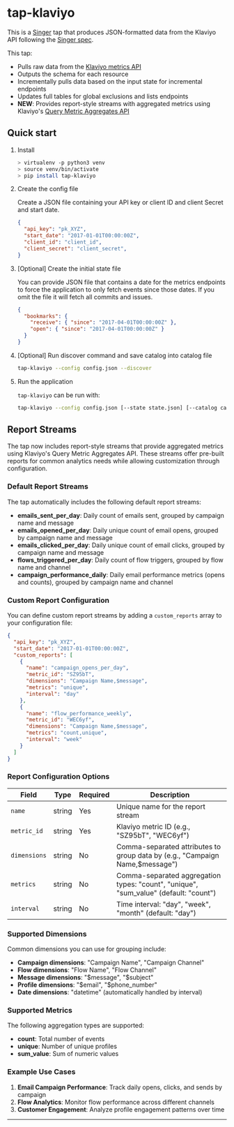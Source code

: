 # tap-klaviyo

This is a [Singer](https://singer.io) tap that produces JSON-formatted
data from the Klaviyo API following the [Singer
spec](https://github.com/singer-io/getting-started/blob/master/docs/SPEC.md).

This tap:

- Pulls raw data from the [Klaviyo metrics API](https://www.klaviyo.com/docs/api/metrics)
- Outputs the schema for each resource
- Incrementally pulls data based on the input state for incremental endpoints
- Updates full tables for global exclusions and lists endpoints
- **NEW**: Provides report-style streams with aggregated metrics using Klaviyo's [Query Metric Aggregates API](https://developers.klaviyo.com/en/reference/query_metric_aggregates)

## Quick start

1. Install

   ```bash
   > virtualenv -p python3 venv
   > source venv/bin/activate
   > pip install tap-klaviyo
   ```

2. Create the config file

   Create a JSON file containing your API key or client ID and client Secret and start date.

   ```json
   {
     "api_key": "pk_XYZ",
     "start_date": "2017-01-01T00:00:00Z",
     "client_id": "client_id",
     "client_secret": "client_secret",
   }
   ```

3. [Optional] Create the initial state file

   You can provide JSON file that contains a date for the metrics endpoints to force the application to only fetch events since those dates. If you omit the file it will fetch all
   commits and issues.

   ```json
   {
     "bookmarks": {
       "receive": { "since": "2017-04-01T00:00:00Z" },
       "open": { "since": "2017-04-01T00:00:00Z" }
     }
   }
   ```

4. [Optional] Run discover command and save catalog into catalog file

   ```bash
   tap-klaviyo --config config.json --discover
   ```

5. Run the application

   `tap-klaviyo` can be run with:

   ```bash
   tap-klaviyo --config config.json [--state state.json] [--catalog catalog.json]
   ```

## Report Streams

The tap now includes report-style streams that provide aggregated metrics using Klaviyo's Query Metric Aggregates API. These streams offer pre-built reports for common analytics needs while allowing customization through configuration.

### Default Report Streams

The tap automatically includes the following default report streams:

- **emails_sent_per_day**: Daily count of emails sent, grouped by campaign name and message
- **emails_opened_per_day**: Daily unique count of email opens, grouped by campaign name and message  
- **emails_clicked_per_day**: Daily unique count of email clicks, grouped by campaign name and message
- **flows_triggered_per_day**: Daily count of flow triggers, grouped by flow name and channel
- **campaign_performance_daily**: Daily email performance metrics (opens and counts), grouped by campaign name and channel

### Custom Report Configuration

You can define custom report streams by adding a `custom_reports` array to your configuration file:

```json
{
  "api_key": "pk_XYZ",
  "start_date": "2017-01-01T00:00:00Z",
  "custom_reports": [
    {
      "name": "campaign_opens_per_day",
      "metric_id": "SZ95bT",
      "dimensions": "Campaign Name,$message",
      "metrics": "unique",
      "interval": "day"
    },
    {
      "name": "flow_performance_weekly",
      "metric_id": "WEC6yf", 
      "dimensions": "Campaign Name,$message",
      "metrics": "count,unique",
      "interval": "week"
    }
  ]
}
```

### Report Configuration Options

| Field | Type | Required | Description |
|-------|------|----------|-------------|
| `name` | string | Yes | Unique name for the report stream |
| `metric_id` | string | Yes | Klaviyo metric ID (e.g., "SZ95bT", "WEC6yf") |
| `dimensions` | string | No | Comma-separated attributes to group data by (e.g., "Campaign Name,$message") |
| `metrics` | string | No | Comma-separated aggregation types: "count", "unique", "sum_value" (default: "count") |
| `interval` | string | No | Time interval: "day", "week", "month" (default: "day") |

### Supported Dimensions

Common dimensions you can use for grouping include:

- **Campaign dimensions**: "Campaign Name", "Campaign Channel"
- **Flow dimensions**: "Flow Name", "Flow Channel" 
- **Message dimensions**: "$message", "$subject"
- **Profile dimensions**: "$email", "$phone_number"
- **Date dimensions**: "datetime" (automatically handled by interval)

### Supported Metrics

The following aggregation types are supported:

- **count**: Total number of events
- **unique**: Number of unique profiles
- **sum_value**: Sum of numeric values

### Example Use Cases

1. **Email Campaign Performance**: Track daily opens, clicks, and sends by campaign
2. **Flow Analytics**: Monitor flow performance across different channels
3. **Customer Engagement**: Analyze profile engagement patterns over time

---
